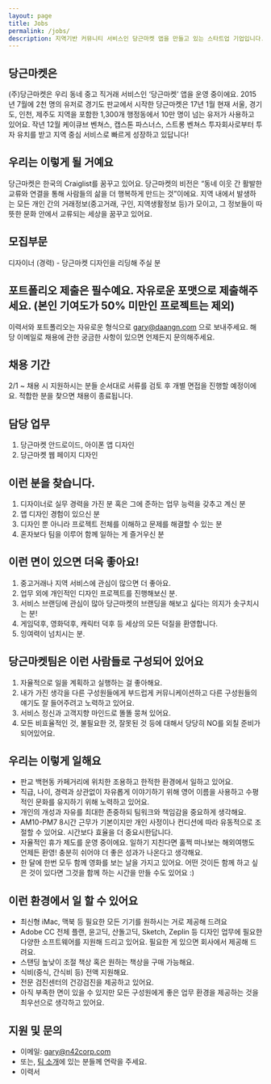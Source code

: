 ```yaml
---
layout: page
title: Jobs
permalink: /jobs/
description: 지역기반 커뮤니티 서비스인 당근마켓 앱을 만들고 있는 스타트업 기업입니다. 저희와 함께 지역 커뮤니티 모바일 앱서비스를 만들어갈 멤버를 모십니다.
---
```


## 당근마켓은
(주)당근마켓은 우리 동네 중고 직거래 서비스인 ‘당근마켓’ 앱을 운영 중이에요. 2015년 7월에 2천 명의 유저로 경기도 판교에서 시작한 당근마켓은 17년 1월 현재 서울, 경기도, 인천, 제주도 지역을 포함한 1,300개 행정동에서 10만 명이 넘는 유저가 사용하고 있어요. 작년 12월 케이큐브 벤쳐스, 캡스톤 파스너스, 스트롱 벤쳐스 투자회사로부터 투자 유치를 받고 지역 중심 서비스로 빠르게 성장하고 있답니다!

## 우리는 이렇게 될 거예요
당근마켓은 한국의 Craiglist를 꿈꾸고 있어요.
당근마켓의 비전은 “동네 이웃 간 활발한 교류와 연결을 통해 사람들의 삶을 더 행복하게 만드는 것”이에요.
지역 내에서 발생하는 모든 개인 간의 거래정보(중고거래, 구인, 지역생활정보 등)가 모이고, 그 정보들이 따뜻한 문화 안에서 교류되는 세상을 꿈꾸고 있어요.


## 모집부문 
디자이너 (경력) - 당근마켓 디자인을 리딩해 주실 분

## 포트폴리오 제출은 필수예요. 자유로운 포맷으로 제출해주세요. (본인 기여도가 50% 미만인 프로젝트는 제외)
이력서와 포트폴리오는 자유로운 형식으로 gary@daangn.com 으로 보내주세요.
해당 이메일로 채용에 관한 궁금한 사항이 있으면 언제든지 문의해주세요.


## 채용 기간
2/1 ~ 채용 시
지원하시는 분들 순서대로 서류를 검토 후 개별 면접을 진행할 예정이에요.
적합한 분을 찾으면 채용이 종료됩니다.


## 담당 업무
1. 당근마켓 안드로이드, 아이폰 앱 디자인
2. 당근마켓 웹 페이지 디자인


## 이런 분을 찾습니다.
1. 디자이너로 실무 경력을 가진 분 혹은 그에 준하는 업무 능력을 갖추고 계신 분
2. 앱 디자인 경험이 있으신 분
3. 디자인 뿐 아니라 프로젝트 전체를 이해하고 문제를 해결할 수 있는 분
4. 혼자보다 팀을 이루어 함께 일하는 게 즐거우신 분


## 이런 면이 있으면 더욱 좋아요!
1. 중고거래나 지역 서비스에 관심이 많으면 더 좋아요.
2. 업무 외에 개인적인 디자인 프로젝트를 진행해보신 분.
3. 서비스 브랜딩에 관심이 많아 당근마켓의 브랜딩을 해보고 싶다는 의지가 솟구치시는 분!
4. 게임덕후, 영화덕후, 캐릭터 덕후 등 세상의 모든 덕질을 환영합니다.
5. 잉여력이 넘치시는 분.


## 당근마켓팀은 이런 사람들로 구성되어 있어요
1. 자율적으로 일을 계획하고 실행하는 걸 좋아해요.
2. 내가 가진 생각을 다른 구성원들에게 부드럽게 커뮤니케이션하고 다른 구성원들의 얘기도 잘 들어주려고 노력하고 있어요.
3. 서비스 정신과 고객지향 마인드로 똘똘 뭉쳐 있어요.
4. 모든 비효율적인 것, 불필요한 것, 잘못된 것 등에 대해서 당당히 NO를 외칠 준비가 되어있어요.


## 우리는 이렇게 일해요
* 판교 백현동 카페거리에 위치한 조용하고 한적한 환경에서 일하고 있어요.
* 직급, 나이, 경력과 상관없이 자유롭게 이야기하기 위해 영어 이름을 사용하고 수평적인 문화를 유지하기 위해 노력하고 있어요.
* 개인의 개성과 자유를 최대한 존중하되 팀워크와 책임감을 중요하게 생각해요.
* AM10-PM7 8시간 근무가 기본이지만 개인 사정이나 컨디션에 따라 유동적으로 조절할 수 있어요. 시간보다 효율을 더 중요시한답니다.
* 자율적인 휴가 제도를 운영 중이에요. 일하기 지친다면 훌쩍 떠나보는 해외여행도 언제든 환영! 충분히 쉬어야 더 좋은 성과가 나온다고 생각해요.
* 한 달에 한번 모두 함께 영화를 보는 날을 가지고 있어요. 어떤 것이든 함께 하고 싶은 것이 있다면 그것을 함께 하는 시간을 만들 수도 있어요 :)


## 이런 환경에서 일 할 수 있어요
* 최신형 iMac, 맥북 등 필요한 모든 기기를 원하시는 거로 제공해 드려요
* Adobe CC 전체 플랜, 윤고딕, 산돌고딕, Sketch, Zeplin 등 디자인 업무에 필요한 다양한 소프트웨어를 지원해 드리고 있어요. 필요한 게 있으면 회사에서 제공해 드려요.
* 스탠딩 높낮이 조절 책상 혹은 원하는 책상을 구매 가능해요.
* 식비(중식, 간식비 등) 전액 지원해요.
* 전문 검진센터의 건강검진을 제공하고 있어요.
* 아직 부족한 면이 있을 수 있지만 모든 구성원에게 좋은 업무 환경을 제공하는 것을 최우선으로 생각하고 있어요.

## 지원 및 문의
- 이메일: gary@n42corp.com
- 또는, [팀 소개](/about)에 있는 분들께 연락을 주세요.
- 이력서 
